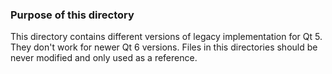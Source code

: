 ### Purpose of this directory
This directory contains different versions of legacy implementation for Qt 5. They don't work for newer Qt 6 versions. Files in this directories should be never modified and only used as a reference.
